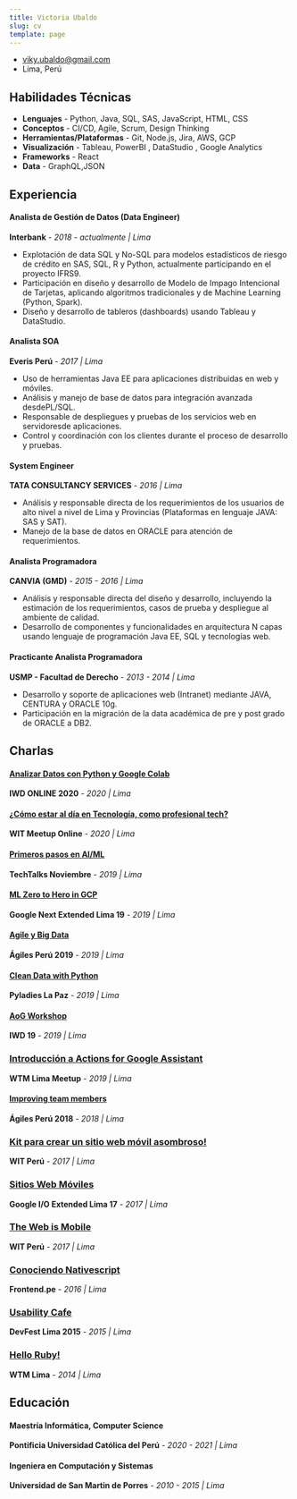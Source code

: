 ```yaml
---
title: Victoria Ubaldo
slug: cv
template: page
---
```


- [viky.ubaldo@gmail.com](mailto:vikyubaldo[AT]gmail[DOT]com)
- Lima, Perú

## Habilidades Técnicas

- **Lenguajes** - Python, Java, SQL, SAS, JavaScript, HTML, CSS
- **Conceptos** - CI/CD, Agile, Scrum, Design Thinking
- **Herramientas/Plataformas** - Git, Node.js, Jira, AWS, GCP
- **Visualización** - Tableau, PowerBI , DataStudio , Google Analytics
- **Frameworks** - React
- **Data** - GraphQL,JSON

## Experiencia

#### Analista de Gestión de Datos (Data Engineer)

**Interbank** - _2018 - actualmente | Lima_

- Explotación de data SQL y No-SQL para modelos estadísticos de riesgo de crédito en SAS,
SQL, R y Python, actualmente participando en el proyecto IFRS9.
- Participación en diseño y desarrollo de Modelo de Impago Intencional de Tarjetas, aplicando
algoritmos tradicionales y de Machine Learning (Python, Spark).
- Diseño y desarrollo de tableros (dashboards) usando Tableau y DataStudio.

#### Analista SOA

**Everis Perú** - _2017 | Lima_

- Uso de herramientas Java EE para aplicaciones distribuidas en web y móviles.
- Análisis y manejo de base de datos para integración avanzada desdePL/SQL.
- Responsable de despliegues y pruebas de los servicios web en servidoresde aplicaciones.
- Control y coordinación con los clientes durante el proceso de desarrollo y pruebas.

#### System Engineer

**TATA CONSULTANCY SERVICES** - _2016 | Lima_

- Análisis y responsable directa de los requerimientos de los usuarios de alto nivel a nivel de
Lima y Provincias (Plataformas en lenguaje JAVA: SAS y SAT).
- Manejo de la base de datos en ORACLE para atención de requerimientos. 


#### Analista Programadora

**CANVIA (GMD)** - _2015 - 2016 | Lima_

- Análisis y responsable directa del diseño y desarrollo, incluyendo la estimación de los
requerimientos, casos de prueba y despliegue al ambiente de calidad.
- Desarrollo de componentes y funcionalidades en arquitectura N capas usando lenguaje de
programación Java EE, SQL y tecnologías web.

#### Practicante Analista Programadora

**USMP - Facultad de Derecho** - _2013 - 2014 | Lima_

- Desarrollo y soporte de aplicaciones web (Intranet) mediante JAVA, CENTURA y ORACLE 10g.
- Participación en la migración de la data académica de pre y post grado de ORACLE a DB2. 

## Charlas

#### [Analizar Datos con Python y Google Colab](https://speakerdeck.com/vickyale/analizar-datos-con-python-y-google-colab)

**IWD ONLINE 2020** - _2020 | Lima_

#### [¿Cómo estar al día en Tecnología, como profesional tech?](https://speakerdeck.com/vickyale/como-estar-al-dia-en-tecnologia-como-profesional-tech)

**WIT Meetup Online** - _2020 | Lima_

#### [Primeros pasos en AI/ML](https://speakerdeck.com/vickyale/ml)

**TechTalks Noviembre** - _2019 | Lima_

#### [ML Zero to Hero in GCP](https://speakerdeck.com/vickyale/ml-zero-to-hero-in-gcp)

**Google Next Extended Lima 19** - _2019 | Lima_

#### [Agile y Big Data](https://speakerdeck.com/vickyale/agile-and-big-data)

**Ágiles Perú 2019** - _2019 | Lima_

#### [Clean Data with Python](https://speakerdeck.com/vickyale/clean-data-with-python)

**Pyladies La Paz** - _2019 | Lima_

#### [AoG Workshop](https://speakerdeck.com/vickyale/aog-workshop-for-iwd19)

**IWD 19** - _2019 | Lima_

### [Introducción a Actions for Google Assistant](https://speakerdeck.com/vickyale/introduccion-a-actions-for-google-assistant)

**WTM Lima Meetup** - _2019 | Lima_

#### [Improving team members](https://www.slideshare.net/VictoriaAlejandraUba/improving-team-members)

**Ágiles Perú 2018** - _2018 | Lima_

### [Kit para crear un sitio web móvil asombroso!](https://speakerdeck.com/vickyale/kit-para-crear-un-sitio-web-movil-asombroso)

**WIT Perú** - _2017 | Lima_

### [Sitios Web Móviles](https://speakerdeck.com/vickyale/mobile-sites?slide=7)

**Google I/O Extended Lima 17** - _2017 | Lima_

### [The Web is Mobile](https://speakerdeck.com/vickyale/the-web-is-mobile)

**WIT Perú** - _2017 | Lima_

### [Conociendo Nativescript](https://speakerdeck.com/vickyale/conociendo-nativescript)

**Frontend.pe** - _2016 | Lima_

### [Usability Cafe](https://www.slideshare.net/VictoriaAlejandraUba/usability-cafe)

**DevFest Lima 2015** - _2015 | Lima_

### [Hello Ruby!](https://es.slideshare.net/VictoriaAlejandraUba/hello-ruby-51425191)

**WTM Lima** - _2014 | Lima_

## Educación

#### Maestría Informática, Computer Science

**Pontificia Universidad Católica del Perú** - _2020 - 2021 | Lima_

#### Ingeniera en Computación y Sistemas

**Universidad de San Martin de Porres** - _2010 - 2015 | Lima_
  